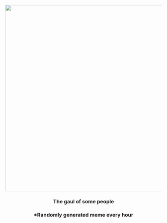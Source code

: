 <p align="center">
        <img src="https://i.redd.it/znnp3x7haq091.gif" width="600" height="600">
        </p>
        <h3 align="center">The gaul of some people</h3>
        <h3 align="center">*Randomly generated meme every hour</h3>
    
